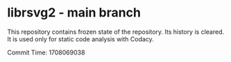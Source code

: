 # librsvg2 - main branch

This repository contains frozen state of the repository.
Its history is cleared. It is used only for static code
analysis with Codacy.

Commit Time: 1708069038